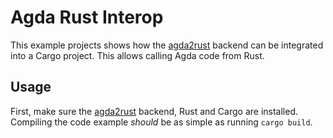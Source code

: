 # Agda Rust Interop

This example projects shows how the [agda2rust](https://github.com/HectorPeeters/agda2rust) backend can be integrated into a Cargo project. This allows calling Agda code from Rust.

## Usage

First, make sure the [agda2rust](https://github.com/HectorPeeters/agda2rust) backend, Rust and Cargo are installed. Compiling the code example *should* be as simple as running `cargo build`.
